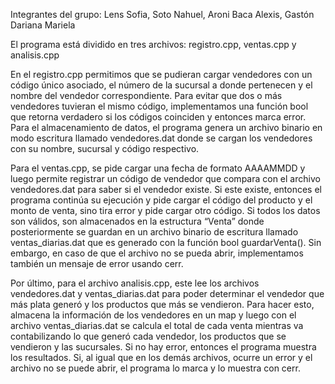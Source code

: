 Integrantes del grupo: Lens Sofia, Soto Nahuel, Aroni Baca Alexis, Gastón Dariana Mariela

El programa está dividido en tres archivos: registro.cpp, ventas.cpp y analisis.cpp

En el registro.cpp permitimos que se pudieran cargar vendedores con un código único asociado, el número de la sucursal a donde pertenecen y el nombre del vendedor correspondiente. Para evitar que dos o más vendedores tuvieran el mismo código, implementamos una función bool que retorna verdadero si los códigos coinciden y entonces marca error.
Para el almacenamiento de datos, el programa genera un archivo binario en modo escritura llamado vendedores.dat donde se cargan los vendedores con su nombre, sucursal y código respectivo.

Para el ventas.cpp, se pide cargar una fecha de formato AAAAMMDD y luego permite registrar un código de vendedor que compara con el archivo vendedores.dat para saber si el vendedor existe. Si este existe, entonces el programa continúa su ejecución y pide cargar el código del producto y el monto de venta, sino tira error y pide cargar otro código. Si todos los datos son válidos, son almacenados en la estructura “Venta” donde posteriormente se guardan en un archivo binario de escritura llamado ventas_diarias.dat que es generado con la función bool guardarVenta(). Sin embargo, en caso de que el archivo no se pueda abrir, implementamos también un mensaje de error usando cerr.

Por último, para el archivo analisis.cpp, este lee los archivos vendedores.dat y ventas_diarias.dat para poder determinar el vendedor que más plata generó y los productos que más se vendieron. Para hacer esto, almacena la información de los vendedores en un map y luego con el archivo ventas_diarias.dat se calcula el total de cada venta mientras va contabilizando lo que generó cada vendedor, los productos que se vendieron y las sucursales. Si no hay error, entonces el programa muestra los resultados. Si, al igual que en los demás archivos, ocurre un error y el archivo no se puede abrir, el programa lo marca y lo muestra con cerr.
